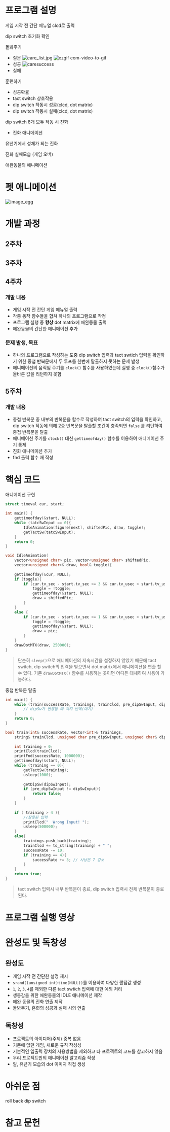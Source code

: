 # 프로그램 설명

게임 시작 전 간단 메뉴얼 clcd로 출력

dip switch 초기화 확인

돌봐주기 
- 질문
![care_list.jpg]()
![ezgif com-video-to-gif](https://github.com/leejongseok1/digivice/assets/79849878/1a5bd0e0-59a1-4c8c-91ba-4c43a0474ab0)
- 성공
![caresuccess](https://github.com/leejongseok1/digivice/assets/79849878/60da27c1-dda2-4534-be47-096df6bd95dc)
- 실패

훈련하기
- 성공확률
- tact switch 상호작용
- dip switch 작동시 성공(clcd, dot matrix)
- dip switch 작동시 실패(clcd, dot matrix)

dip switch 8개 모두 작동 시 진화
- 진화 애니메이션

유년기에서 성체가 되는 진화

진화 실패모습 (게임 오버)

애완동물의 애니메이션

# 펫 애니메이션
![image_egg](https://github.com/leejongseok1/digivice/assets/79849878/172a2076-7173-4a98-b377-bdac0b441011)


# 개발 과정
## 2주차

## 3주차

## 4주차
### 개발 내용
- 게임 시작 전 간단 게임 메뉴얼 출력
- 각종 동작 함수들을 합쳐 하나의 프로그램으로 작정
- 프로그램 실행 중 **항상** dot matrix에 애완동물 출력
- 애완동물의 간단한 애니메이션 추가

### 문제 발생, 목표
- 하나의 프로그램으로 작성하는 도중 dip switch 입력과 tact swtich 입력을 확인하기 위한 중첩 반복문에서 두 루프를 한번에 탈출하지 못하는 문제 발생
- 애니메이션의 움직임 주기를 `clock()` 함수를 사용하였는데 실행 중 `clock()`함수가 올바른 값을 리턴하지 못함

## 5주차
### 개발 내용
- 중첩 반복문 중 내부의 반복문을 함수로 작성하여 tact switch의 입력을 확인하고, dip switch 작동에 의해 2중 반복문을 탈출할 조건이 충족되면 `false` 를 리턴하여 중첩 반복문을 탈출
- 애니메이션 주기를 `clock()` 대신 `gettimeofday()` 함수를 이용하여 애니메이션 주기 통제
- 진화 애니메이션 추가
- fnd 출력 함수 재 작성

# 핵심 코드

애니메이션 구현
```c++
struct timeval cur, start;

int main() {
	gettimeofday(&start, NULL);
	while (tatcSwInput == 0){
		IdleAnimation(figure[next], shiftedPic, draw, toggle);
		getTactSw(tatcSwInput);
	}
	return 0;
}

void IdleAnimation(
    vector<unsigned char> pic, vector<unsigned char> shiftedPic,
    vector<unsigned char>& draw, bool& toggle){
  
    gettimeofday(&cur, NULL);
    if (toggle){
        if (cur.tv_sec - start.tv_sec >= 3 && cur.tv_usec > start.tv_usec){
            toggle = !toggle;
            gettimeofday(&start, NULL);
            draw = shiftedPic;
        }
    }
    else {
        if (cur.tv_sec - start.tv_sec >= 1 && cur.tv_usec > start.tv_usec){
            toggle = !toggle;
            gettimeofday(&start, NULL);
            draw = pic;
        }
    }
    drawDotMTX(draw, 250000);
}
```
>단순히 `sleep()`으로 애니메이션의 지속시간을 설정하지 않았기 때문에 
>tact switch, dip switch의 입력을 받으면서 dot matrix에서 애니메이션을 연출 할 수 있다.
>기존 `drawDotMTX()` 함수를 사용하는 곳이면 어디든 대체하여 사용이 가능하다.

중첩 반복문 탈출
```c++
int main() {
	while (train(successRate, trainings, trainClcd, pre_dipSwInput, dipSwInput)) {
		// dipSw가 변경될 때 까지 반복(대기)
	}
	return 0;
}

bool train(int& successRate, vector<int>& trainings,
	string& trainClcd, unsigned char pre_dipSwInput, unsigned char& dipSwInput){
	
	int training = 0;
	printClcd(trainClcd);
	printFnd(successRate, 1000000);
	gettimeofday(&start, NULL);
	while (training == 0){
		getTactSw(training);
		usleep(1000);
	
		getDipSw(dipSwInput);
		if (pre_dipSwInput != dipSwInput){
			return false;
		}
	}
	
	if ( training > 4 ){
		//잘못된 입력
		printClcd("  Wrong Input! ");
		usleep(500000);
	}
	else{
		trainings.push_back(training);
		trainClcd += to_string(training) + " ";
		successRate -= 10;
		if (training == 4){
			successRate += 3; // 사냥은 7 감소
		}
	}
	return true;
}
```
>tact switch 입력시 내부 반복문이 종료, dip switch 입력시 전체 반복문이 종료된다.

# 프로그램 실행 영상

# 완성도 및 독창성
## 완성도
- 게임 시작 전 간단한 설명 제시
- `srand((unsigned int)time(NULL))`를 이용하여 다양한 랜덤값 생성
- `1`, `2`, `3`, `4`를 제외한 다른 tact swtich 입력에 대한 예외 처리
- 생동감을 위한 애완동물의 IDLE 애니메이션 제작
- 애완 동물의 진화 연출 제작
- 돌봐주기, 훈련의 성공과 실패 시의 연출

## 독창성
- 프로젝트의 아이디어(주제) 중복 없음
- 기존에 없던 게임, 새로운 규칙 작성성
- 기본적인 입출력 장치의 사용방법을 제외하고 타 프로젝트의 코드를 참고하지 않음
- 우리 프로젝트만의 애니메이션 알고리즘 작성
- 알, 유년기 모습의 dot 이미지 직접 생성

# 아쉬운 점
roll back dip switch

# 참고 문헌

